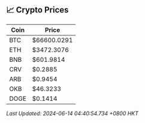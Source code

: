 ## 📈 Crypto Prices

| Coin | Price |
| ---- | ----- |
| BTC | $66600.0291 |
| ETH | $3472.3076 |
| BNB | $601.9814 |
| CRV | $0.2885 |
| ARB | $0.9454 |
| OKB | $46.3233 |
| DOGE | $0.1414 |

_Last Updated: 2024-06-14 04:40:54.734 +0800 HKT_